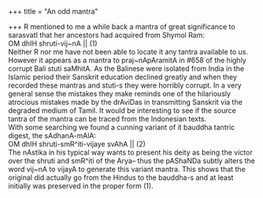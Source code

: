 +++
title = "An odd mantra"

+++
R mentioned to me a while back a mantra of great significance to
sarasvatI that her ancestors had acquired from Shymol Ram:  
OM dhIH shruti-vij\~nA || (1)  
Neither R nor me have not been able to locate it any tantra available to
us. However it appears as a mantra to praj\~nApAramitA in \#658 of the
highly corrupt Bali stuti saMhitA. As the Balinese were isolated from
India in the Islamic period their Sanskrit education declined greatly
and when they recorded these mantras and stuti-s they were horribly
corrupt. In a very general sense the mistakes they make reminds one of
the hilariously atrocious mistakes made by the drAviDas in transmitting
Sanskrit via the degraded medium of Tamil. It would be interesting to
see if the source tantra of the mantra can be traced from the Indonesian
texts.  
With some searching we found a cunning variant of it bauddha tantric
digest, the sAdhanA-mAlA:  
OM dhIH shruti-smR^iti-vijaye svAhA || (2)  
The nAstika in his typical way wants to present his deity as being the
victor over the shruti and smR^iti of the Arya– thus the pAShaNDa subtly
alters the word vij\~nA to vijayA to generate this variant mantra. This
shows that the original did actually go from the Hindus to the bauddha-s
and at least initially was preserved in the proper form (1).

